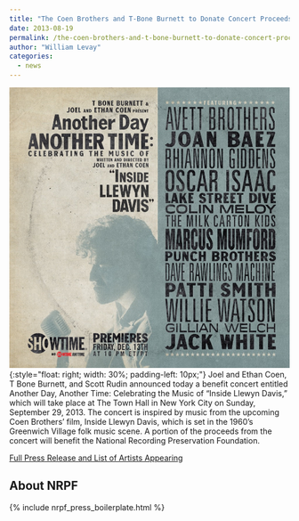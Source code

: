 ```yaml
---
title: "The Coen Brothers and T-Bone Burnett to Donate Concert Proceeds to the Foundation"
date: 2013-08-19
permalink: /the-coen-brothers-and-t-bone-burnett-to-donate-concert-proceeds-to-the-foundation/
author: "William Levay"
categories: 
  - news
---
```


![Poster of the Inside Llewyn Davis concert](/images/blog/inside-llewyn-davis-showtime.jpg){:style="float: right; width: 30%; padding-left: 10px;"} Joel and Ethan Coen, T Bone Burnett, and Scott Rudin announced today a benefit concert entitled Another Day, Another Time: Celebrating the Music of “Inside Llewyn Davis,” which will take place at The Town Hall in New York City on Sunday, September 29, 2013. The concert is inspired by music from the upcoming Coen Brothers’ film, Inside Llewyn Davis, which is set in the 1960’s Greenwich Village folk music scene. A portion of the proceeds from the concert will benefit the National Recording Preservation Foundation. 

[Full Press Release and List of Artists Appearing](http://www.nonesuch.com/journal/joel-ethan-coen-t-bone-burnett-present-another-day-another-time-inside-llewyn-davis-concert-2013-08-19)

## About NRPF 

{% include nrpf_press_boilerplate.html %}